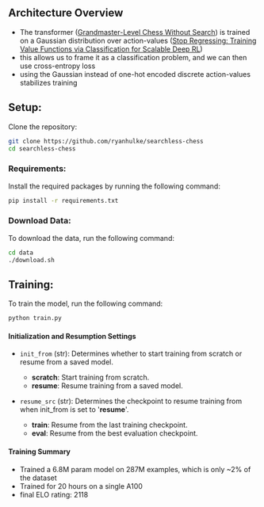 ## Architecture Overview
- The transformer ([Grandmaster-Level Chess Without Search](https://arxiv.org/pdf/2402.04494)) is trained on a Gaussian distribution over action-values ([Stop Regressing: Training Value Functions via Classification for Scalable Deep RL](https://arxiv.org/pdf/2403.03950))
- this allows us to frame it as a classification problem, and we can then use cross-entropy loss
- using the Gaussian instead of one-hot encoded discrete action-values stabilizes training


## Setup:

Clone the repository:

```bash
git clone https://github.com/ryanhulke/searchless-chess
cd searchless-chess
```

### Requirements:

Install the required packages by running the following command:

```bash
pip install -r requirements.txt
```

### Download Data:

To download the data, run the following command:

```bash
cd data
./download.sh
```

## Training:

To train the model, run the following command:

```bash
python train.py
```

#### Initialization and Resumption Settings
- `init_from` (str): Determines whether to start training from scratch or resume from a saved model.

  - **scratch**: Start training from scratch.
  - **resume**: Resume training from a saved model.

- `resume_src` (str): Determines the checkpoint to resume training from when init_from is set to '**resume**'.

  - **train**: Resume from the last training checkpoint.
  - **eval**: Resume from the best evaluation checkpoint.
  
#### Training Summary
- Trained a 6.8M param model on 287M examples, which is only ~2% of the dataset
- Trained for 20 hours on a single A100
- final ELO rating: 2118
